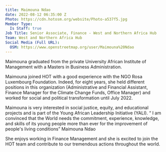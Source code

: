 ```yaml
---
title: Maimouna Ndao
date: 2022-08-12 06:35:00 Z
Photo: https://cdn.hotosm.org/website/Photo-a537f5.jpg
Member Type:
  Is Staff: true
Job Title: Senior Associate, Finance - West and Northern Africa Hub
Team: West and Northern Africa Hub
Social Media (Full URL):
  OSM: https://www.openstreetmap.org/user/Maimouna%20Ndao
---
```


Maimouna graduated from the private University African Institute of Management with a Masters in Business Administration. 

Maimouna joined HOT with a good experience with the NGO Rosa Luxembourg Foundation. Indeed, for eight years, she held different positions in this organization (Administrative and Financial Assistant, Finance Manager for the Climate Change Funds, Office Manager) and worked for social and political transformation until July 2022.

Maimouna is very interested in social justice, equity, and educational projects and is part of the Young African Leadership Initiative (YALI).
“ I am convinced that the World needs the commitment, experience, knowledge, and skills of its young people more than ever for the improvement of people's living conditions” Maimouna Ndao

She enjoys working in Finance Management and she is excited to join the HOT team and contribute to our tremendous actions throughout the world. 